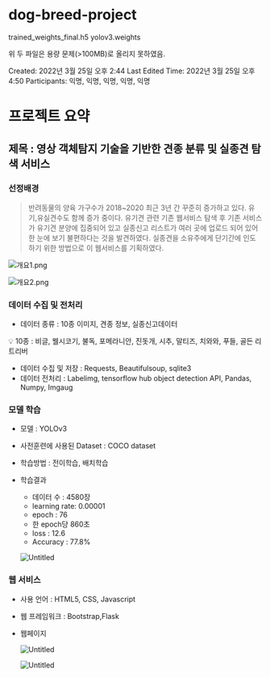 # dog-breed-project

trained_weights_final.h5
yolov3.weights

위 두 파일은 용량 문제(>100MB)로 올리지 못하였음.

Created: 2022년 3월 25일 오후 2:44
Last Edited Time: 2022년 3월 25일 오후 4:50
Participants: 익명, 익명, 익명, 익명, 익명

# 프로젝트 요약

## 제목 : 영상 객체탐지 기술을 기반한 견종 분류 및 실종견 탐색 서비스

### 선정배경

> 반려동물의 양육 가구수가 2018~2020 최근 3년 간 꾸준히 증가하고 있다.  유기,유실견수도 함께 증가 중이다. 유기견 관련 기존 웹서비스 탐색 후 기존 서비스가 유기견 분양에 집중되어 있고 실종신고 리스트가 여러 곳에 업로드 되어 있어 한 눈에 보기 불편하다는 것을 발견하였다. 실종견을 소유주에게 단기간에 인도하기 위한 방법으로  이 웹서비스를 기획하였다.
> 

![개요1.png](https://user-images.githubusercontent.com/102518623/160393259-5a97c959-bd80-408f-8de0-f880061f4a81.png)

![개요2.png](https://user-images.githubusercontent.com/102518623/160393268-c8535667-5ac8-41f4-8e75-246c8ab456c1.png)

### 데이터 수집 및 전처리

- 데이터 종류 :  10종 이미지, 견종 정보, 실종신고데이터

<aside>
💡 10종 : 비글, 웰시코기, 불독, 포메라니안, 진돗개, 시추, 말티즈, 치와와, 푸들, 골든 리트리버

</aside>

- 데이터 수집 및 저장 : Requests, Beautifulsoup, sqlite3
- 데이터 전처리 : Labelimg, tensorflow hub object detection API, Pandas, Numpy, Imgaug

### 모델 학습

- 모델 :  YOLOv3
- 사전훈련에 사용된 Dataset : COCO dataset
- 학습방법 : 전이학습, 배치학습
- 학습결과
    - 데이터 수 : 4580장
    - learning rate: 0.00001
    - epoch : 76
    - 한 epoch당 860초
    - loss : 12.6
    - Accuracy : 77.8%
    
    ![Untitled](https://user-images.githubusercontent.com/102518623/160393252-7d3e12a3-c529-4edd-b407-b1ce54abd0a0.png)
    

### 웹 서비스

- 사용 언어 : HTML5, CSS, Javascript
- 웹 프레임워크 : Bootstrap,Flask
- 웹페이지
    
    ![Untitled](https://user-images.githubusercontent.com/102518623/160393095-03f06091-1f7e-46a1-b0ae-2deb9a7655e5.png)
    
    ![Untitled](https://user-images.githubusercontent.com/102518623/160393239-d12c879a-eee3-493a-9fb3-1228632efdf8.png)
